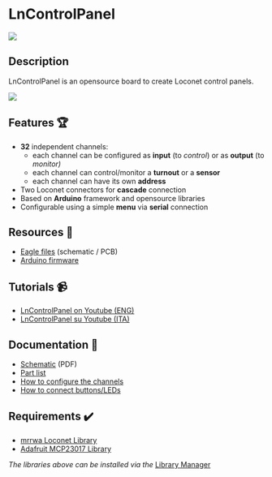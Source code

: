 # LnControlPanel
![](https://github.com/lucadentella/LnControlPanel/raw/main/images/board.jpg)

## Description

LnControlPanel is an opensource board to create Loconet control panels.

![](https://img.shields.io/badge/license-CC--BY--NC--SA-green)

## Features :trophy:

 - **32** independent channels:
   - each channel can be configured as **input** (to *control*) or as **output** (to *monitor)*
   - each channel can control/monitor a **turnout** or a **sensor**
   - each channel can have its own **address**
 - Two Loconet connectors for **cascade** connection
 - Based on **Arduino** framework and opensource libraries
 - Configurable using a simple **menu** via **serial** connection

## Resources :open_file_folder:
 - [Eagle files](https://github.com/lucadentella/LnControlPanel/tree/main/Eagle) (schematic / PCB)
 - [Arduino firmware](https://github.com/lucadentella/LnControlPanel/tree/main/Arduino)

## Tutorials :video_camera:
 - [LnControlPanel on Youtube (ENG)](https://youtu.be/r6l4IHOCdZg)
 - [LnControlPanel su Youtube (ITA)](https://youtu.be/eZ9PHgq4dks)

## Documentation :notebook:
 - [Schematic](https://github.com/lucadentella/LnControlPanel/tree/main/Documentation/Schematic.pdf) (PDF)
 - [Part list](https://github.com/lucadentella/LnControlPanel/tree/main/Documentation/PARTLIST.md)
 - [How to configure the channels](https://github.com/lucadentella/LnControlPanel/tree/main/Documentation/CONFIGURATION.md)
 - [How to connect buttons/LEDs](https://github.com/lucadentella/LnControlPanel/tree/main/Documentation/CONNECTIONS.md) 

## Requirements :heavy_check_mark:
 - [mrrwa Loconet Library](https://github.com/mrrwa/LocoNet)
 - [Adafruit MCP23017 Library](https://github.com/adafruit/Adafruit-MCP23017-Arduino-Library)

*The libraries above can be installed via the* [Library Manager](https://www.arduino.cc/en/guide/libraries)
